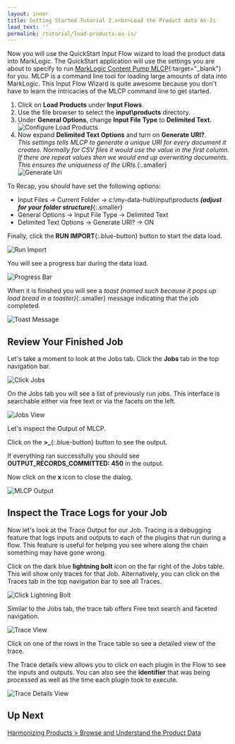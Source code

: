 ```yaml
---
layout: inner
title: Getting Started Tutorial 2.x<br>Load the Product data As-Is
lead_text: ''
permalink: /tutorial/load-products-as-is/
---
```


Now you will use the QuickStart Input Flow wizard to load the product data into MarkLogic. The QuickStart application will use the settings you are about to specify to run [MarkLogic Content Pump MLCP](https://docs.marklogic.com/guide/mlcp){:target="_blank"} for you. MLCP is a command line tool for loading large amounts of data into MarkLogic. This Input Flow Wizard is quite awesome because you don't have to learn the intricacies of the MLCP command line to get started.

1. <i class="fa fa-hand-pointer-o"></i> Click on **Load Products** under **Input Flows**.
2. Use the file browser to select the **input\products** directory.
3. Under **General Options**, change **Input File Type** to **Delimited Text**.
![Configure Load Products]({{site.baseurl}}/images/2x/configure-load-products-1.png)
4. Now expand **Delimited Text Options** and turn on **Generate URI?**.  
_This settings tells MLCP to generate a unique URI for every document it creates. Normally for CSV files it would use the value in the first column. If there are repeat values then we would end up overwriting documents. This ensures the uniqueness of the URIs._{:.smaller}  
![Generate Uri]({{site.baseurl}}/images/2x/generate-uri-option.png)

To Recap, you should have set the following options:

- Input Files -> Current Folder -> c:\my-data-hub\input\products _**(adjust for your folder structure)**_{:.smaller}
- General Options -> Input File Type -> Delimited Text
- Delimited Text Options -> Generate URI? -> ON

Finally, <i class="fa fa-hand-pointer-o"></i> click the **RUN IMPORT**{:.blue-button} button to start the data load.

![Run Import]({{site.baseurl}}/images/2x/load-products-run.png)

You will see a progress bar during the data load.

![Progress Bar]({{site.baseurl}}/images/2x/progress-bar.png)

When it is finished you will see a _toast_ _(named such because it pops up load bread in a toaster)_{:.smaller} message indicating that the job completed.

![Toast Message]({{site.baseurl}}/images/2x/toast-message.png)

## Review Your Finished Job

Let's take a moment to look at the Jobs tab. <i class="fa fa-hand-pointer-o"></i> Click the **Jobs** tab in the top navigation bar.

![Click Jobs]({{site.baseurl}}/images/2x/click-jobs-1.png)

On the Jobs tab you will see a list of previously run jobs. This interface is searchable either via free text or via the facets on the left.

![Jobs View]({{site.baseurl}}/images/2x/jobs-view.png)

Let's inspect the Output of MLCP.

<i class="fa fa-hand-pointer-o"></i> Click on the **&gt;_**{:.blue-button} button to see the output.

If everything ran successfully you should see **OUTPUT_RECORDS_COMMITTED: 450** in the output.

<i class="fa fa-hand-pointer-o"></i> Now click on the **x** icon to close the dialog.

![MLCP Output]({{site.baseurl}}/images/2x/mlcp-output.png)

## Inspect the Trace Logs for your Job

Now let's look at the Trace Output for our Job. Tracing is a debugging feature that logs inputs and outputs to each of the plugins that run during a flow. This feature is useful for helping you see where along the chain something may have gone wrong.

<i class="fa fa-hand-pointer-o"></i> Click on the dark blue **lightning bolt** icon <i class="fa fa-bolt"></i> on the far right of the Jobs table. This will show only traces for that Job. Alternatively, you can click on the Traces tab in the top navigation bar to see all Traces.

![Click Lightning Bolt]({{site.baseurl}}/images/2x/click-lightning-bolt.png)

Similar to the Jobs tab, the trace tab offers Free text search and faceted navigation.

![Trace View]({{site.baseurl}}/images/2x/trace-view.png)

<i class="fa fa-hand-pointer-o"></i> Click on one of the rows in the Trace table so see a detailed view of the trace.

The Trace details view allows you to click on each plugin in the Flow to see the inputs and outputs. You can also see the **identifier** that was being processed as well as the time each plugin took to execute.

![Trace Details View]({{site.baseurl}}/images/2x/trace-details.png)

## Up Next

[Harmonizing Products > Browse and Understand the Product Data](browse-understand-product-data.md)
